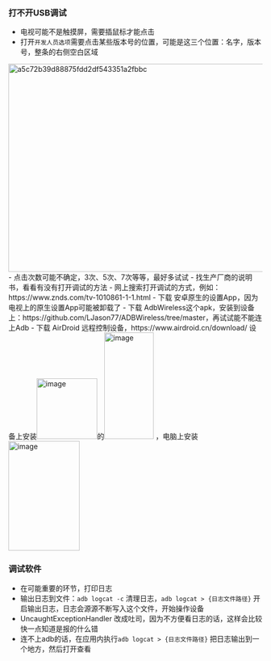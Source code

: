 ### 打不开USB调试
- 电视可能不是触摸屏，需要插鼠标才能点击
- 打开`开发人员选项`需要点击某些版本号的位置，可能是这三个位置：名字，版本号，整条的右侧空白区域
<img width="718" height="412" alt="a5c72b39d88875fdd2df543351a2fbbc" src="https://github.com/user-attachments/assets/9343f11b-b837-4477-8b72-2d6e1c53664c" />
- 点击次数可能不确定，3次、5次、7次等等，最好多试试
- 找生产厂商的说明书，看看有没有打开调试的方法
- 网上搜索打开调试的方式，例如：https://www.znds.com/tv-1010861-1-1.html
- 下载 安卓原生的设置App，因为电视上的原生设置App可能被卸载了
- 下载 AdbWireless这个apk，安装到设备上：https://github.com/LJason77/ADBWireless/tree/master，再试试能不能连上Adb
- 下载 AirDroid 远程控制设备，https://www.airdroid.cn/download/
设备上安装<img width="120" height="120" alt="image" src="https://github.com/user-attachments/assets/ddcec347-6923-4d45-b2d5-dc1a387241ff" />的<img width="98" height="211" alt="image" src="https://github.com/user-attachments/assets/4f85318c-d530-4115-b2b8-b9f6d77d527d" />
，电脑上安装<img width="141" height="217" alt="image" src="https://github.com/user-attachments/assets/278dbef3-f622-44e6-992a-9b4d3df404da" />

### 调试软件
- 在可能重要的环节，打印日志
- 输出日志到文件：`adb logcat -c` 清理日志，`adb logcat > {日志文件路径}` 开启输出日志，日志会源源不断写入这个文件，开始操作设备
- UncaughtExceptionHandler 改成吐司，因为不方便看日志的话，这样会比较快一点知道是报的什么错
- 连不上adb的话，在应用内执行`adb logcat > {日志文件路径}` 把日志输出到一个地方，然后打开查看
